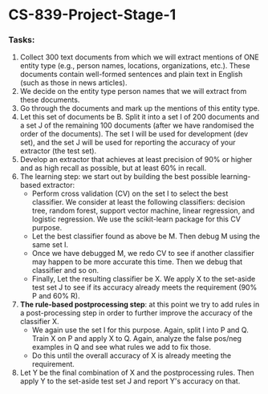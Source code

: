 # CS-839-Project-Stage-1

### Tasks:
1. Collect 300 text documents from which we will extract mentions of ONE entity type (e.g., person names, locations, organizations, etc.). These documents contain well-formed sentences and plain text in English (such as those in news articles).
2. We decide on the entity type person names that we will extract from these documents.
3. Go through the documents and mark up the mentions of this entity type.
4. Let this set of documents be B. Split it into a set I of 200 documents and a set J of the remaining 100 documents (after we have randomised the order of the documents). The set I will be used for development (dev set), and the set J will be used for reporting the accuracy of your extractor (the test set).
5. Develop an extractor that achieves at least precision of 90% or higher and as high recall as possible, but at least 60% in recall.
6. The learning step: we start out by building the best possible learning-based extractor:
    * Perform cross validation (CV) on the set I to select the best classifier. We consider at least the following classifiers: decision tree, random forest, support vector machine, linear regression, and logistic regression. We use the scikit-learn package for this CV purpose.
    * Let the best classifier found as above be M. Then debug M using the same set I. 
    * Once we have debugged M, we redo CV to see if another classifier may happen to be more accurate this time. Then we debug that classifier and so on.
    * Finally, Let the resulting classifier be X. We apply X to the set-aside test set J to see if its accuracy already meets the requirement (90% P and 60% R). 
7. **The rule-based postprocessing step**: at this point we  try to add rules in a post-processing step in order to further improve the accuracy of the classifier X.
    * We again use the set I for this purpose. Again, split I into P and Q. Train X on P and apply X to Q. Again, analyze the false pos/neg examples in Q and see what rules we add to fix those.
    * Do this until the overall accuracy of X is already meeting the requirement.
8. Let Y be the final combination of X and the postprocessing rules. Then apply Y to the set-aside test set J and report Y's accuracy on that.